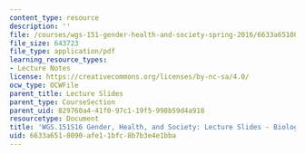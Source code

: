 ```yaml
---
content_type: resource
description: ''
file: /courses/wgs-151-gender-health-and-society-spring-2016/6633a6510090afe11bfc8b7b3e4e1bba_MITWGS_151S16_Week1.pdf
file_size: 643723
file_type: application/pdf
learning_resource_types:
- Lecture Notes
license: https://creativecommons.org/licenses/by-nc-sa/4.0/
ocw_type: OCWFile
parent_title: Lecture Slides
parent_type: CourseSection
parent_uid: 829760a4-41f0-97c1-19f5-998b59d4a918
resourcetype: Document
title: 'WGS.151S16 Gender, Health, and Society: Lecture Slides - Biology, History'
uid: 6633a651-0090-afe1-1bfc-8b7b3e4e1bba
---
```

